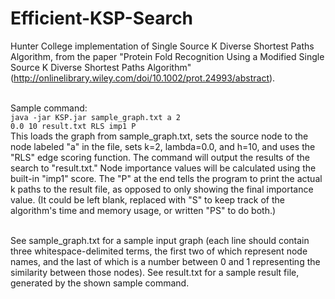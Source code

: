 # Efficient-KSP-Search
Hunter College implementation of Single Source K Diverse Shortest Paths Algorithm, from the paper "Protein Fold Recognition Using a Modified Single Source K Diverse Shortest Paths Algorithm" (<a href="http://onlinelibrary.wiley.com/doi/10.1002/prot.24993/abstract" target="_target">http://onlinelibrary.wiley.com/doi/10.1002/prot.24993/abstract</a>).<br /><br />

Sample command:<br />
<code>java -jar KSP.jar sample_graph.txt a 2 0.0 10 result.txt RLS imp1 P</code><br />
This loads the graph from sample_graph.txt, sets the source node to the node labeled "a" in the file, sets k=2, lambda=0.0, and h=10, and uses the "RLS" edge scoring function. The command will output the results of the search to "result.txt." Node importance values will be calculated using the built-in "imp1" score. The "P" at the end tells the program to print the actual k paths to the result file, as opposed to only showing the final importance value. (It could be left blank, replaced with "S" to keep track of the algorithm's time and memory usage, or written "PS" to do both.)<br /><br />

See sample_graph.txt for a sample input graph (each line should contain three whitespace-delimited terms, the first two of which represent node names, and the last of which is a number between 0 and 1 representing the similarity between those nodes). See result.txt for a sample result file, generated by the shown sample command.<br /><br />
